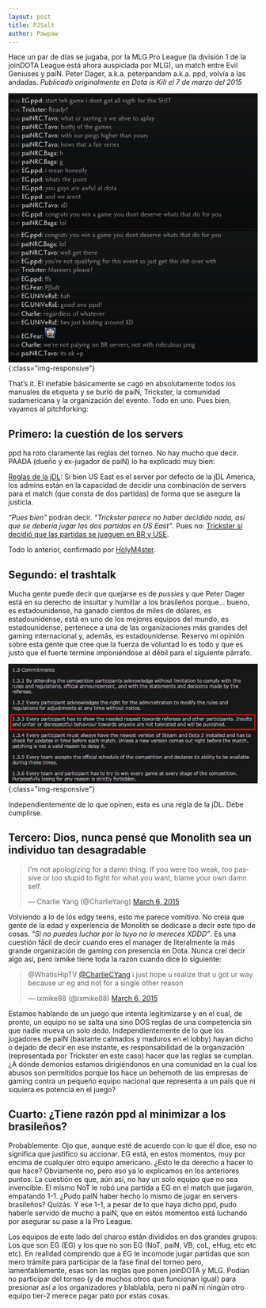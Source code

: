 ```yaml
---
layout: post
title: PJSalt
author: Pawpaw
---
```


Hace un par de días se jugaba, por la MLG Pro League (la división 1 de la joinDOTA League está ahora auspiciada por MLG), un match entre Evil Geniuses y paiN. Peter Dager, a.k.a. peterpandam a.k.a. ppd, volvía a las andadas. *Publicado originalmente en Dota is Kill el 7 de marzo del 2015*

![PPD vs paiN](/images/posts/pjsalt1.jpg){:class="img-responsive"}

That’s it. El inefable básicamente se cagó en absolutamente todos los manuales de etiqueta y se burló de paiN, Trickster, la comunidad sudamericana y la organización del evento. Todo en uno. Pues bien, vayamos al pitchforking:

## Primero: la cuestión de los servers

ppd ha roto claramente las reglas del torneo. No hay mucho que decir. PAADA (dueño y ex-jugador de paiN) lo ha explicado muy bien:

[Reglas de la jDL](http://i.imgur.com/nW9Ojg8.png): Si bien US East es el server por defecto de la jDL America, los admins están en la capacidad de decidir una combinación de servers para el match (que consta de dos partidas) de forma que se asegure la justicia.

_“Pues bien”_ podrán decir. _“Trickster parece no haber decidido nada, así que se debería jugar las dos partidas en US East”_. Pues no: [Trickster sí decidió que las partidas se jueguen en BR y USE](http://i.imgur.com/B0tOohF.jpg).

Todo lo anterior, confirmado por [HolyM4ster](http://i.imgur.com/znvoJUv.jpg).

## Segundo: el trashtalk

Mucha gente puede decir que quejarse es de _pussies_ y que Peter Dager está en su derecho de insultar y humillar a los brasileños porque… bueno, es estadounidense, ha ganado cientos de miles de dólares, es estadounidense, está en uno de los mejores equipos del mundo, es estadounidense, pertenece a una de las organizaciones más grandes del gaming internacional y, además, es estadounidense. Reservo mi opinión sobre esta gente que cree que la fuerza de voluntad lo es todo y que es justo que el fuerte termine imponiéndose al débil para el siguiente párrafo.

![Reglas jDL](/images/posts/pjsalt2.jpg){:class="img-responsive"}

Independientemente de lo que opinen, esta es una regla de la jDL. Debe cumplirse.

## Tercero: Dios, nunca pensé que Monolith sea un individuo tan desagradable

<blockquote class="twitter-tweet"><p lang="en" dir="ltr">I&#39;m not apologizing for a damn thing. If you were too weak, too passive or too stupid to fight for what you want, blame your own damn self.</p>&mdash; Charlie Yang (@CharlieYang) <a href="https://twitter.com/CharlieYang/status/573718143283015681?ref_src=twsrc%5Etfw">March 6, 2015</a></blockquote> <script async src="https://platform.twitter.com/widgets.js" charset="utf-8"></script>

Volviendo a lo de los edgy teens, esto me parece vomitivo. No creía que gente de la edad y experiencia de Monolith se dedicase a decir este tipo de cosas. _“Si no puedes luchar por lo tuyo no lo mereces XDDD”_. Es una cuestión fácil de decir cuando eres el manager de literalmente la más grande organización de gaming con presencia en Dota. Nunca creí decir algo así, pero ixmike tiene toda la razón cuando dice lo siguiente:

<blockquote class="twitter-tweet"><p lang="en" dir="ltr">@WhatIsHipTV <a href="https://twitter.com/CharlieCYang?ref_src=twsrc%5Etfw">@CharlieCYang</a> i just hope u realize that u got ur way because ur eg and not for a single other reason</p>&mdash; ixmike88 (@ixmike88) <a href="https://twitter.com/ixmike88/status/573720322320433152?ref_src=twsrc%5Etfw">March 6, 2015</a></blockquote> <script async src="https://platform.twitter.com/widgets.js" charset="utf-8"></script>

Estamos hablando de un juego que intenta legitimizarse y en el cual, de pronto, un equipo no se salta una sino DOS reglas de una competencia sin que nadie mueva un solo dedo. Independientemente de lo que los jugadores de paiN (bastante calmados y maduros en el lobby) hayan dicho o dejado de decir en ese instante, es responsabilidad de la organización (representada por Trickster en este caso) hacer que las reglas se cumplan. ¿A dónde demonios estamos dirigiéndonos en una comunidad en la cual los abusos son permitidos porque los hace un behemoth de las empresas de gaming contra un pequeño equipo nacional que representa a un país que ni siquiera es potencia en el juego?

## Cuarto: ¿Tiene razón ppd al minimizar a los brasileños?

Probablemente. Ojo que, aunque esté de acuerdo con lo que él dice, eso no significa que justifico su accionar. EG está, en estos momentos, muy por encima de cualquier otro equipo americano. ¿Esto le da derecho a hacer lo que hace? Obviamente no, pero eso ya lo explicamos en los anteriores puntos. La cuestión es que, aún así, no hay un solo equipo que no sea invencible. El mismo NoT le robó una partida a EG en el match que jugaron, empatando 1-1. ¿Pudo paiN haber hecho lo mismo de jugar en servers brasileños? Quizás. Y ese 1-1, a pesar de lo que haya dicho ppd, pudo haberle servido de mucho a paiN, que en estos momentos está luchando por asegurar su pase a la Pro League.

Los equipos de este lado del charco están divididos en dos grandes grupos: Los que son EG (EG) y los que no son EG (NoT, paiN, VB, coL, eHug, etc etc etc). En realidad comprendo que a EG le incomode jugar partidas que son mero trámite para participar de la fase final del torneo pero, lamentablemente, esas son las reglas que ponen joinDOTA y MLG. Podían no participar del torneo (y de muchos otros que funcionan igual) para presionar así a los organizadores y blablabla, pero ni paiN ni ningún otro equipo tier-2 merece pagar pato por estas cosas.